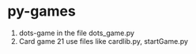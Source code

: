 # py-games
1) dots-game in the file dots_game.py
2) Card game 21 use files like cardlib.py, startGame.py 